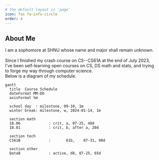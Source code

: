```yaml
---
# the default layout is 'page'
icon: fas fa-info-circle
order: 4
---
```

## About Me
I am a sophomore at SHNU whose name and major shall remain unknown.\
\
Since I finished my crash course on CS--CS61A at the end of July 2023, I've been self-learning open courses on CS, DS math and stats, and trying to forge my way through computer science.\
Below is a diagram of my schedule.
```mermaid
gantt
  title  Course Schedule
  dateFormat MM-DD
  axisFormat %m

  school day  :	milestone, 09-10, 1m
  winter break: milestone, w, 2024-01-14, 1m

  section math
  18.06 			: crit, a, 07-25, 40d
  18.01 			: crit, b, after a, 20d

  section tech
  CS61B 			:		61b,	07-31, 90d

  section other
  Data8 			: active, d8, 07-25, 65d
```